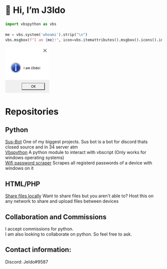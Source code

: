 # 👋 Hi, I’m J3ldo  

```python  
import vbspython as vbs  

me = vbs.system('whoami').strip("\n")  
vbs.msgbox(f"I am {me}!", icon=vbs.itemattributes().msgbox().icons().information())  
```
![](me.png)

# Repositories
## Python
<!---[Limited Sniper](https://github.com/J3ldo/LimitSniper) Gets the price of limiteds on the roblox catalog.  --->
[Sus-Bot](https://discordbotlist.com/bots/sus-bot) One of my biggest projects. Sus bot is a bot for discord thats closed source and in 34 server atm  
[Vbspython](https://github.com/J3ldo/vbspython) A python module to interact with vbscript (Only works for windows operating systems)  
[Wifi password scraper](https://github.com/J3ldo/Wifi-Password-Scraper) Scrapes all registerd passwords of a device with windows on it

## HTML/PHP
[Share files locally](https://github.com/J3ldo/Share-Files-Locally) Want to share files but you aren't able to? Host this on any network to share and upload files between devices

## Collaboration and Commissions
I accept commissions for python.  
I am also looking to collaborate on python. So feel free to ask.

## Contact information:  
Discord: Jeldo#9587  

<!---
- 👋 Hi, I’m J3ldo
- 👀 I’m interested in programming
- 🌱 I’m currently learning Python, HTML and Php
- 💞️ I’m looking to collaborate on Python
- 👩‍💻 Upvote my biggest project so far <a href="https://discordbotlist.com/bots/sus-bot">Sus Bot</a>
- 📫 How to reach me? Through discord my username is: Jeldo#9587
- 💻 Follow me <a href="https://www.youtube.com/watch?v=dQw4w9WgXcQ">here</a>
--->

<!---
J3ldo/J3ldo is a ✨ special ✨ repository because its `README.md` (this file) appears on your GitHub profile.
You can click the Preview link to take a look at your changes.
--->

